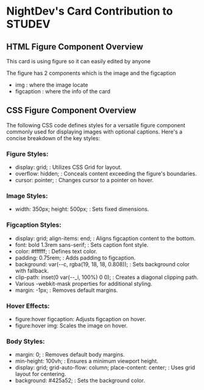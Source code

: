 # NightDev's Card Contribution to STUDEV

## HTML Figure Component Overview

This card is using figure so it can easily edited by anyone 

The figure has 2 components which is the image and the figcaption

- img : where the image locate
- figcaption : where the info of the card


## CSS Figure Component Overview

The following CSS code defines styles for a versatile figure component commonly used for displaying images with optional captions. Here's a concise breakdown of the key styles:

### Figure Styles:
- display: grid; : Utilizes CSS Grid for layout.
- overflow: hidden; : Conceals content exceeding the figure's boundaries.
- cursor: pointer; : Changes cursor to a pointer on hover.

### Image Styles:
- width: 350px; height: 500px; : Sets fixed dimensions.

### Figcaption Styles:
- display: grid; align-items: end; : Aligns figcaption content to the bottom.
- font: bold 1.3rem sans-serif; : Sets caption font style.
- color: #ffffff; : Defines text color.
- padding: 0.75rem; : Adds padding to figcaption.
- background: var(--c, rgba(19, 18, 18, 0.808)); : Sets background color with fallback.
- clip-path: inset(0 var(--_i, 100%) 0 0); : Creates a diagonal clipping path.
- Various -webkit-mask properties for additional styling.
- margin: -1px; : Removes default margins.

### Hover Effects:
- figure:hover figcaption: Adjusts figcaption on hover.
- figure:hover img: Scales the image on hover.

### Body Styles:
- margin: 0; : Removes default body margins.
- min-height: 100vh; : Ensures a minimum viewport height.
- display: grid; grid-auto-flow: column; place-content: center; : Uses grid layout for centering.
- background: #425a52; : Sets the background color.